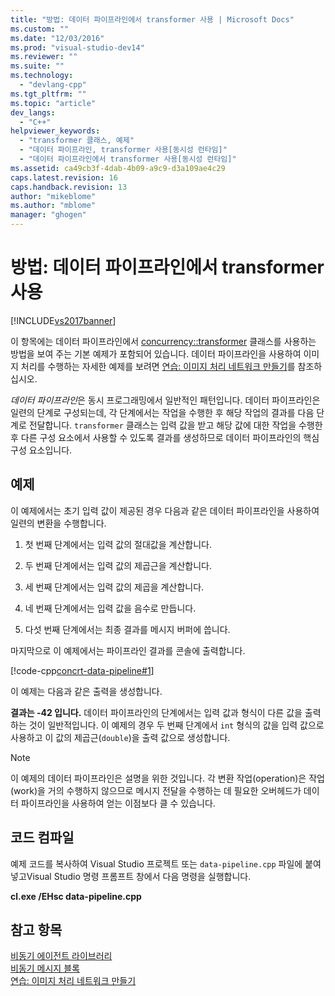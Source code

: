 ```yaml
---
title: "방법: 데이터 파이프라인에서 transformer 사용 | Microsoft Docs"
ms.custom: ""
ms.date: "12/03/2016"
ms.prod: "visual-studio-dev14"
ms.reviewer: ""
ms.suite: ""
ms.technology: 
  - "devlang-cpp"
ms.tgt_pltfrm: ""
ms.topic: "article"
dev_langs: 
  - "C++"
helpviewer_keywords: 
  - "transformer 클래스, 예제"
  - "데이터 파이프라인, transformer 사용[동시성 런타임]"
  - "데이터 파이프라인에서 transformer 사용[동시성 런타임]"
ms.assetid: ca49cb3f-4dab-4b09-a9c9-d3a109ae4c29
caps.latest.revision: 16
caps.handback.revision: 13
author: "mikeblome"
ms.author: "mblome"
manager: "ghogen"
---
```

# 방법: 데이터 파이프라인에서 transformer 사용
[!INCLUDE[vs2017banner](../../assembler/inline/includes/vs2017banner.md)]

이 항목에는 데이터 파이프라인에서 [concurrency::transformer](../../parallel/concrt/reference/transformer-class.md) 클래스를 사용하는 방법을 보여 주는 기본 예제가 포함되어 있습니다.  데이터 파이프라인을 사용하여 이미지 처리를 수행하는 자세한 예제를 보려면 [연습: 이미지 처리 네트워크 만들기](../../parallel/concrt/walkthrough-creating-an-image-processing-network.md)를 참조하십시오.  
  
 *데이터 파이프라인*은 동시 프로그래밍에서 일반적인 패턴입니다.  데이터 파이프라인은 일련의 단계로 구성되는데, 각 단계에서는 작업을 수행한 후 해당 작업의 결과를 다음 단계로 전달합니다.  `transformer` 클래스는 입력 값을 받고 해당 값에 대한 작업을 수행한 후 다른 구성 요소에서 사용할 수 있도록 결과를 생성하므로 데이터 파이프라인의 핵심 구성 요소입니다.  
  
## 예제  
 이 예제에서는 초기 입력 값이 제공된 경우 다음과 같은 데이터 파이프라인을 사용하여 일련의 변환을 수행합니다.  
  
1.  첫 번째 단계에서는 입력 값의 절대값을 계산합니다.  
  
2.  두 번째 단계에서는 입력 값의 제곱근을 계산합니다.  
  
3.  세 번째 단계에서는 입력 값의 제곱을 계산합니다.  
  
4.  네 번째 단계에서는 입력 값을 음수로 만듭니다.  
  
5.  다섯 번째 단계에서는 최종 결과를 메시지 버퍼에 씁니다.  
  
 마지막으로 이 예제에서는 파이프라인 결과를 콘솔에 출력합니다.  
  
 [!code-cpp[concrt-data-pipeline#1](../../parallel/concrt/codesnippet/CPP/how-to-use-transformer-in-a-data-pipeline_1.cpp)]  
  
 이 예제는 다음과 같은 출력을 생성합니다.  
  
  **결과는 \-42 입니다.** 데이터 파이프라인의 단계에서는 입력 값과 형식이 다른 값을 출력하는 것이 일반적입니다.  이 예제의 경우 두 번째 단계에서 `int` 형식의 값을 입력 값으로 사용하고 이 값의 제곱근\(`double`\)을 출력 값으로 생성합니다.  
  
> [!NOTE]
>  이 예제의 데이터 파이프라인은 설명을 위한 것입니다.  각 변환 작업\(operation\)은 작업\(work\)을 거의 수행하지 않으므로 메시지 전달을 수행하는 데 필요한 오버헤드가 데이터 파이프라인을 사용하여 얻는 이점보다 클 수 있습니다.  
  
## 코드 컴파일  
 예제 코드를 복사하여 Visual Studio 프로젝트 또는 `data-pipeline.cpp` 파일에 붙여넣고Visual Studio 명령 프롬프트 창에서 다음 명령을 실행합니다.  
  
 **cl.exe \/EHsc data\-pipeline.cpp**  
  
## 참고 항목  
 [비동기 에이전트 라이브러리](../../parallel/concrt/asynchronous-agents-library.md)   
 [비동기 메시지 블록](../../parallel/concrt/asynchronous-message-blocks.md)   
 [연습: 이미지 처리 네트워크 만들기](../../parallel/concrt/walkthrough-creating-an-image-processing-network.md)